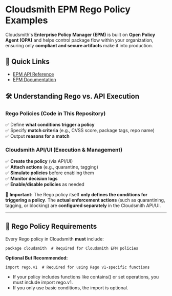 # Cloudsmith EPM Rego Policy Examples

Cloudsmith's **Enterprise Policy Manager (EPM)** is built on **Open Policy Agent (OPA)** and helps control package flow within your organization, ensuring only **compliant and secure artifacts** make it into production.

## 📌 Quick Links

- [EPM API Reference](https://api.cloudsmith.io/v2/redoc/)
- [EPM Documentation](https://help.cloudsmith.io/docs/enterprise-policy-management)

## 🛠️ Understanding Rego vs. API Execution

### Rego Policies (Code in This Repository)

✅ Define **what conditions trigger a policy**  
✅ Specify **match criteria** (e.g., CVSS score, package tags, repo name)  
✅ Output **reasons for a match**  

### Cloudsmith API/UI (Execution & Management)

✅ **Create the policy** (via API/UI)  
✅ **Attach actions** (e.g., quarantine, tagging)  
✅ **Simulate policies** before enabling them  
✅ **Monitor decision logs**  
✅ **Enable/disable policies** as needed  

📌 **Important:** The Rego policy itself **only defines the conditions for triggering a policy**. The **actual enforcement actions** (such as quarantining, tagging, or blocking) are **configured separately** in the Cloudsmith API/UI.

---

## 📜 Rego Policy Requirements

Every Rego policy in Cloudsmith **must** include:

```rego
package cloudsmith  # Required for Cloudsmith EPM policies
```

**Optional But Recommended:**
```rego
import rego.v1  # Required for using Rego v1-specific functions
```

* If your policy includes functions like contains() or set operations, you must include import rego.v1.
* If you only use basic conditions, the import is optional.

